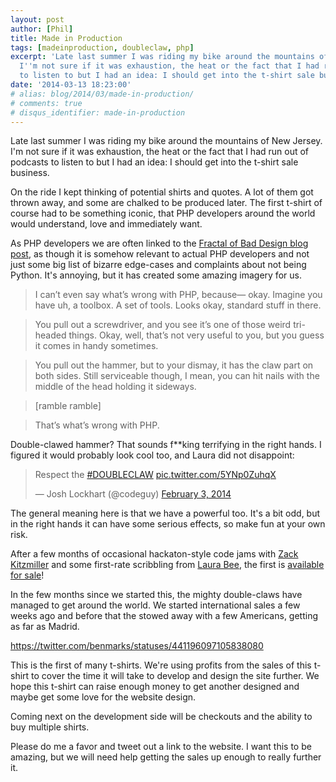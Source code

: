 ```yaml
---
layout: post
author: [Phil]
title: Made in Production
tags: [madeinproduction, doubleclaw, php]
excerpt: 'Late last summer I was riding my bike around the mountains of New Jersey.
  I''m not sure if it was exhaustion, the heat or the fact that I had run out of podcasts
  to listen to but I had an idea: I should get into the t-shirt sale business.'
date: '2014-03-13 18:23:00'
# alias: blog/2014/03/made-in-production/
# comments: true
# disqus_identifier: made-in-production
---
```


Late last summer I was riding my bike around the mountains of New Jersey. I'm not sure if it was exhaustion, the heat or the fact that I had run out of podcasts to listen to but I had an idea: I should get into the t-shirt sale business.

On the ride I kept thinking of potential shirts and quotes. A lot of them got thrown away, and some are chalked to be produced later. The first t-shirt of course had to be something iconic, that PHP developers around the world would understand, love and immediately want. 

As PHP developers we are often linked to the [Fractal of Bad Design blog post](http://me.veekun.com/blog/2012/04/09/php-a-fractal-of-bad-design/), as though it is somehow relevant to actual PHP developers and not just some big list of bizarre edge-cases and complaints about not being Python. It's annoying, but it has created some amazing imagery for us.

> I can’t even say what’s wrong with PHP, because— okay. Imagine you have uh, a toolbox. A set of tools. Looks okay, standard stuff in there.

> You pull out a screwdriver, and you see it’s one of those weird tri-headed things. Okay, well, that’s not very useful to you, but you guess it comes in handy sometimes.

> You pull out the hammer, but to your dismay, it has the claw part on both sides. Still serviceable though, I mean, you can hit nails with the middle of the head holding it sideways.

> [ramble ramble]

> That’s what’s wrong with PHP.

Double-clawed hammer? That sounds f**king terrifying in the right hands. I figured it would probably look cool too, and Laura did not disappoint:

<blockquote class="twitter-tweet" lang="en"><p>Respect the <a href="https://twitter.com/search?q=%23DOUBLECLAW&amp;src=hash">#DOUBLECLAW</a> <a href="http://t.co/5YNp0ZuhqX">pic.twitter.com/5YNp0ZuhqX</a></p>&mdash; Josh Lockhart (@codeguy) <a href="">February 3, 2014</a></blockquote>
<script async src="//platform.twitter.com/widgets.js" charset="utf-8"></script>

The general meaning here is that we have a powerful too. It's a bit odd, but in the right hands it can have some serious effects, so make fun at your own risk.

After a few months of occasional hackaton-style code jams with [Zack Kitzmiller](http://twitter.com/zackkitzmiller) and some first-rate scribbling from [Laura Bee](http://twitter.com/LauRARbee), the first is [available for sale](https://www.madeinproduction.com/)!

In the few months since we started this, the mighty double-claws have managed to get around the world. We started international sales a few weeks ago and before that the stowed away with a few Americans, getting as far as Madrid.

https://twitter.com/benmarks/statuses/441196097105838080

This is the first of many t-shirts. We're using profits from the sales of this t-shirt to cover the time it will take to develop and design the site further. We hope this t-shirt can raise enough money to get another designed and maybe get some love for the website design. 

Coming next on the development side will be checkouts and the ability to buy multiple shirts. 

Please do me a favor and tweet out a link to the website. I want this to be amazing, but we will need help getting the sales up enough to really further it.
